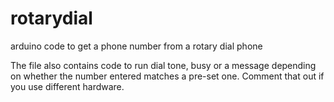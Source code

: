 # rotarydial
arduino code to get a phone number from a rotary dial phone

The file also contains code to run dial tone, busy or a message depending on whether the number entered matches a pre-set one. Comment that out if you use different hardware. 
